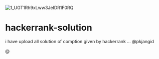 ![1_UGT1Rh9xLww3JeIDR1F0RQ](https://user-images.githubusercontent.com/75982077/137628475-ba4688a7-d9ae-480b-ac3e-79faa679b2b7.png)


# hackerrank-solution

i have upload all 
solution of comption given by hackerrank
...
@pkjangid 


@
